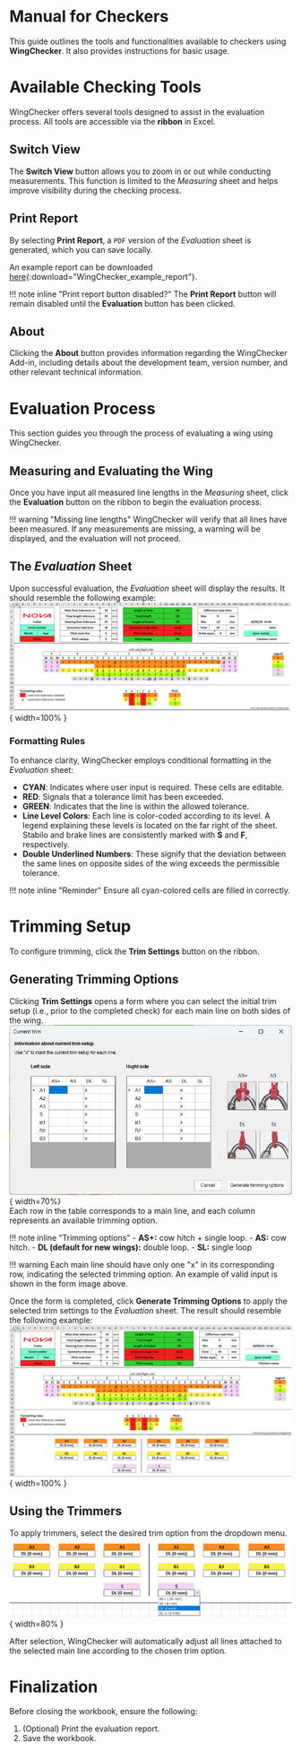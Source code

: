 # Manual for Checkers

This guide outlines the tools and functionalities available to checkers using **WingChecker**. It also provides instructions for basic usage.


# Available Checking Tools

WingChecker offers several tools designed to assist in the evaluation process. All tools are accessible via the **ribbon** in Excel.

## Switch View

The **Switch View** button allows you to zoom in or out while conducting measurements. This function is limited to the *Measuring* sheet and helps improve visibility during the checking process.

## Print Report

By selecting **Print Report**, a `PDF` version of the *Evaluation* sheet is generated, which you can save locally.

An example report can be downloaded [here](../files/example_report.pdf){:download="WingChecker_example_report"}.

!!! note inline "Print report button disabled?"
    The **Print Report** button will remain disabled until the **Evaluation** button has been clicked.

## About

Clicking the **About** button provides information regarding the WingChecker Add-in, including details about the development team, version number, and other relevant technical information.

# Evaluation Process

This section guides you through the process of evaluating a wing using WingChecker.

## Measuring and Evaluating the Wing

Once you have input all measured line lengths in the *Measuring* sheet, click the **Evaluation** button on the ribbon to begin the evaluation process.

!!! warning "Missing line lengths"
    WingChecker will verify that all lines have been measured. If any measurements are missing, a warning will be displayed, and the evaluation will not proceed.

## The *Evaluation* Sheet

Upon successful evaluation, the *Evaluation* sheet will display the results. It should resemble the following example:  
![Evaluation Example](../images/evaluation_no_trims.png){ width=100% }

### Formatting Rules

To enhance clarity, WingChecker employs conditional formatting in the *Evaluation* sheet:

- **CYAN**: Indicates where user input is required. These cells are editable.
- **RED**: Signals that a tolerance limit has been exceeded.
- **GREEN**: Indicates that the line is within the allowed tolerance.
- **Line Level Colors**: Each line is color-coded according to its level. A legend explaining these levels is located on the far right of the sheet. Stabilo and brake lines are consistently marked with **S** and **F**, respectively.
- **Double Underlined Numbers**: These signify that the deviation between the same lines on opposite sides of the wing exceeds the permissible tolerance.


!!! note inline "Reminder"
    Ensure all cyan-colored cells are filled in correctly.

# Trimming Setup

To configure trimming, click the **Trim Settings** button on the ribbon.

## Generating Trimming Options

Clicking **Trim Settings** opens a form where you can select the initial trim setup (i.e., prior to the completed check) for each main line on both sides of the wing.
![Image title](../images/current_trim_form.png){ width=70%}
</br>Each row in the table corresponds to a main line, and each column represents an available trimming option.



!!! note inline "Trimming options"
    - **AS+:** cow hitch + single loop.
    - **AS:** cow hitch.
    - **DL (default for new wings):** double loop.
    - **SL:** single loop

!!! warning
    Each main line should have only one "x" in its corresponding row, indicating the selected trimming option. An example of valid input is shown in the form image above.

Once the form is completed, click **Generate Trimming Options** to apply the selected trim settings to the *Evaluation* sheet. The result should resemble the following example:  
![Evaluation with Trims](../images/evaluation_with_trims.png){ width=100% }

## Using the Trimmers

To apply trimmers, select the desired trim option from the dropdown menu.  
![Using Trimmers](../images/trimmers_using.png){ width=80% }

After selection, WingChecker will automatically adjust all lines attached to the selected main line according to the chosen trim option.

# Finalization

Before closing the workbook, ensure the following:

1. (Optional) Print the evaluation report.
2. Save the workbook.